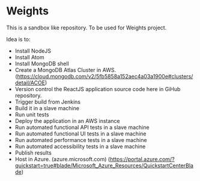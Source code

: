 # Weights
This is a sandbox like repository. To be used for Weights project. 

Idea is to:
  - Install NodeJS
  - Install Atom
  - Install MongoDB shell
  - Create a MongoDB Atlas Cluster in AWS. (https://cloud.mongodb.com/v2/5fb5858a152aec4a03a1900e#clusters/detail/ACOE)
  - Version control the ReactJS application source code here in GiHub repository.
  - Trigger build from Jenkins
  - Build it in a slave machine
  - Run unit tests
  - Deploy the application in an AWS instance
  - Run automated functional API tests in a slave machine
  - Run automated functional UI tests in a slave machine
  - Run automated performance tests in a slave machine
  - Run automated accessibility tests in a slave machine
  - Publish results
  - Host in Azure. (azure.microsoft.com) (https://portal.azure.com/?quickstart=true#blade/Microsoft_Azure_Resources/QuickstartCenterBlade)
